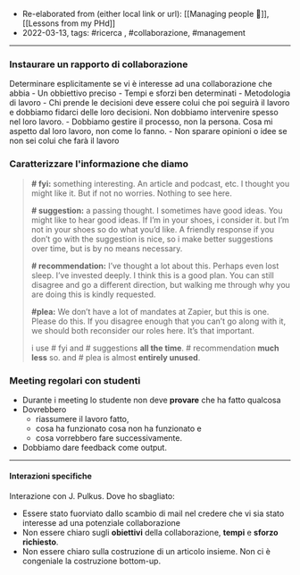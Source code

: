 - Re-elaborated from (either local link or url): [[Managing people 🤯]], [[Lessons from my PHd]]
- 2022-03-13, tags: #ricerca , #collaborazione, #management 
---

### Instaurare un rapporto di collaborazione
Determinare esplicitamente se vi è interesse ad una collaborazione che abbia 
	- Un obbiettivo preciso
	- Tempi e sforzi ben determinati
	- Metodologia di lavoro
		- Chi prende le decisioni deve essere colui che poi seguirà il lavoro e dobbiamo fidarci delle loro decisioni. Non dobbiamo intervenire spesso nel loro lavoro.
		- Dobbiamo gestire il processo, non la persona. Cosa mi aspetto dal loro lavoro, non come lo fanno.
		- Non sparare opinioni o idee se non sei colui che farà il lavoro

### Caratterizzare l'informazione che diamo
> **# fyi:** something interesting. An article and podcast, etc. I thought you might like it. But if not no worries. Nothing to see here.
> 
> **# suggestion:** a passing thought. I sometimes have good ideas. You might like to hear good ideas. If I’m in your shoes, i consider it. but I’m not in your shoes so do what you’d like. A friendly response if you don’t go with the suggestion is nice, so i make better suggestions over time, but is by no means necessary.
> 
> **# recommendation:** I’ve thought a lot about this. Perhaps even lost sleep. I’ve invested deeply. I think this is a good plan. You can still disagree and go a different direction, but walking me through why you are doing this is kindly requested.
> 
> **#plea:** We don’t have a lot of mandates at Zapier, but this is one. Please do this. If you disagree enough that you can’t go along with it, we should both reconsider our roles here. It’s that important.
> 
> i use # fyi and # suggestions **all the time**. # recommendation **much less** so. and # plea is almost **entirely unused**.

### Meeting regolari con studenti
* Durante i meeting lo studente non deve **provare** che ha fatto qualcosa
* Dovrebbero 
	* riassumere il lavoro fatto, 
	* cosa ha funzionato cosa non ha funzionato e 
	* cosa vorrebbero fare successivamente.
* Dobbiamo dare feedback come output.


---

#### Interazioni specifiche

Interazione con J. Pulkus. Dove ho sbagliato:

- Essere stato fuorviato dallo scambio di mail nel credere che vi sia stato interesse ad una potenziale collaborazione
- Non essere chiaro sugli **obiettivi** della collaborazione, **tempi** e **sforzo richiesto**.
- Non essere chiaro sulla costruzione di un articolo insieme. Non ci è congeniale la costruzione bottom-up.